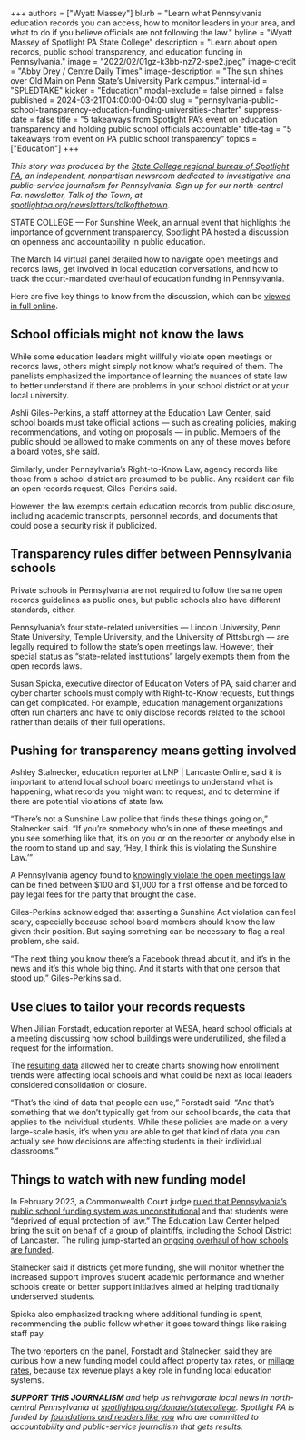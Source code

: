 +++
authors = ["Wyatt Massey"]
blurb = "Learn what Pennsylvania education records you can access, how to monitor leaders in your area, and what to do if you believe officials are not following the law."
byline = "Wyatt Massey of Spotlight PA State College"
description = "Learn about open records, public school transparency, and education funding in Pennsylvania."
image = "2022/02/01gz-k3bb-nz72-spe2.jpeg"
image-credit = "Abby Drey / Centre Daily Times"
image-description = "The sun shines over Old Main on Penn State’s University Park campus."
internal-id = "SPLEDTAKE"
kicker = "Education"
modal-exclude = false
pinned = false
published = 2024-03-21T04:00:00-04:00
slug = "pennsylvania-public-school-transparency-education-funding-universities-charter"
suppress-date = false
title = "5 takeaways from Spotlight PA’s event on education transparency and holding public school officials accountable"
title-tag = "5 takeaways from event on PA public school transparency"
topics = ["Education"]
+++

<em>This story was produced by the </em><a href="https://www.spotlightpa.org/statecollege"><em>State College regional bureau of Spotlight PA</em></a><em>, an independent, nonpartisan newsroom dedicated to investigative and public-service journalism for Pennsylvania. Sign up for our north-central Pa. newsletter, Talk of the Town, at </em><a href="https://www.spotlightpa.org/newsletters/talkofthetown"><em>spotlightpa.org/newsletters/talkofthetown</em></a>.<em></em>

STATE COLLEGE — For Sunshine Week, an annual event that highlights the importance of government transparency, Spotlight PA hosted a discussion on openness and accountability in public education.

The March 14 virtual panel detailed how to navigate open meetings and records laws, get involved in local education conversations, and how to track the court-mandated overhaul of education funding in Pennsylvania.

Here are five key things to know from the discussion, which can be <a href="https://www.spotlightpa.org/statecollege/2024/03/pennsylvania-education-public-schools-universities-transparency-sunshine-week/">viewed in full online</a>.

<script src="https://www.spotlightpa.org/embed.js" async></script><div data-spl-embed-version="1" data-spl-src="https://www.spotlightpa.org/embeds/newsletter/?cta=Sign%20up%20for%20our%20new%20regional%20newsletter%2C%20%3Cb%3ETalk%20of%20the%20Town%3C%2Fb%3E%2C%20and%20get%20all%20the%20news%20and%20notes%20from%20State%20College%20and%20north-central%20PA.&button=Sign%20Up%20Now&preselect=state_college&eyebrow=DON'T%20MISS%20A%20BEAT"></div>

## School officials might not know the laws

While some education leaders might willfully violate open meetings or records laws, others might simply not know what’s required of them. The panelists emphasized the importance of learning the nuances of state law to better understand if there are problems in your school district or at your local university.

Ashli Giles-Perkins, a staff attorney at the Education Law Center, said school boards must take official actions — such as creating policies, making recommendations, and voting on proposals — in public. Members of the public should be allowed to make comments on any of these moves before a board votes, she said.

Similarly, under Pennsylvania’s Right-to-Know Law, agency records like those from a school district are presumed to be public. Any resident can file an open records request, Giles-Perkins said.

However, the law exempts certain education records from public disclosure, including academic transcripts, personnel records, and documents that could pose a security risk if publicized.

## Transparency rules differ between Pennsylvania schools

Private schools in Pennsylvania are not required to follow the same open records guidelines as public ones, but public schools also have different standards, either.

Pennsylvania’s four state-related universities — Lincoln University, Penn State University, Temple University, and the University of Pittsburgh — are legally required to follow the state’s open meetings law. However, their special status as “state-related institutions” largely exempts them from the open records laws.

Susan Spicka, executive director of Education Voters of PA, said charter and cyber charter schools must comply with Right-to-Know requests, but things can get complicated. For example, education management organizations often run charters and have to only disclose records related to the school rather than details of their full operations.

## Pushing for transparency means getting involved

Ashley Stalnecker, education reporter at LNP | LancasterOnline, said it is important to attend local school board meetings to understand what is happening, what records you might want to request, and to determine if there are potential violations of state law.

“There’s not a Sunshine Law police that finds these things going on,” Stalnecker said. “If you’re somebody who’s in one of these meetings and you see something like that, it’s on you or on the reporter or anybody else in the room to stand up and say, ‘Hey, I think this is violating the Sunshine Law.’”

A Pennsylvania agency found to <a href="https://www.openrecords.pa.gov/SunshineAct.cfm">knowingly violate the open meetings law</a> can be fined between $100 and $1,000 for a first offense and be forced to pay legal fees for the party that brought the case.

Giles-Perkins acknowledged that asserting a Sunshine Act violation can feel scary, especially because school board members should know the law given their position. But saying something can be necessary to flag a real problem, she said.

“The next thing you know there’s a Facebook thread about it, and it’s in the news and it’s this whole big thing. And it starts with that one person that stood up,” Giles-Perkins said.

<script src="https://www.spotlightpa.org/embed.js" async></script><div data-spl-embed-version="1" data-spl-src="https://www.spotlightpa.org/embeds/donate/"></div>

## Use clues to tailor your records requests

When Jillian Forstadt, education reporter at WESA, heard school officials at a meeting discussing how school buildings were underutilized, she filed a request for the information.

The <a href="https://www.wesa.fm/education/2024-01-24/pittsburgh-school-buildings-vacant">resulting data</a> allowed her to create charts showing how enrollment trends were affecting local schools and what could be next as local leaders considered consolidation or closure.

“That’s the kind of data that people can use,” Forstadt said. “And that’s something that we don’t typically get from our school boards, the data that applies to the individual students. While these policies are made on a very large-scale basis, it’s when you are able to get that kind of data you can actually see how decisions are affecting students in their individual classrooms.”

## Things to watch with new funding model

In February 2023, a Commonwealth Court judge <a href="https://penncapital-star.com/education/a-judge-declared-pa-s-k-12-public-school-funding-system-unconstitutional-what-comes-next/">ruled that Pennsylvania’s public school funding system was unconstitutional</a> and that students were “deprived of equal protection of law.” The Education Law Center helped bring the suit on behalf of a group of plaintiffs, including the School District of Lancaster. The ruling jump-started an <a href="https://www.chalkbeat.org/philadelphia/2024/01/11/pennsylvania-commission-makes-education-fundingoverhaul-proposals/">ongoing overhaul of how schools are funded</a>.

Stalnecker said if districts get more funding, she will monitor whether the increased support improves student academic performance and whether schools create or better support initiatives aimed at helping traditionally underserved students.

Spicka also emphasized tracking where additional funding is spent, recommending the public follow whether it goes toward things like raising staff pay.

The two reporters on the panel, Forstadt and Stalnecker, said they are curious how a new funding model could affect property tax rates, or <a href="https://whyy.org/articles/what-is-a-millage-rate-and-how-does-it-affect-school-funding/">millage rates</a>, because tax revenue plays a key role in funding local education systems.

<strong><em>SUPPORT THIS JOURNALISM </em></strong><em>and help us reinvigorate local news in north-central Pennsylvania at </em><a href="https://www.spotlightpa.org/donate/statecollege"><em>spotlightpa.org/donate/statecollege</em></a><em>. Spotlight PA is funded by </em><a href="https://www.spotlightpa.org/support"><em>foundations and readers like you</em></a><em> who are committed to accountability and public-service journalism that gets results.</em>

